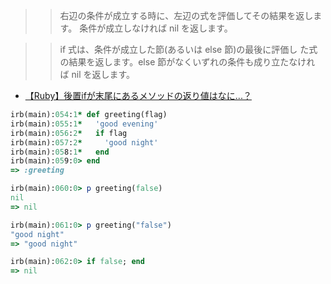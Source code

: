 >>右辺の条件が成立する時に、左辺の式を評価してその結果を返します。 条件が成立しなければ nil を返します。

>>if 式は、条件が成立した節(あるいは else 節)の最後に評価し た式の結果を返します。else 節がなくいずれの条件も成り立たなけれ ば nil を返します。

- [【Ruby】後置ifが末尾にあるメソッドの返り値はなに...？](https://ysk-pro.hatenablog.com/entry/if-return-value)


```ruby
irb(main):054:1* def greeting(flag)
irb(main):055:1*   'good evening'
irb(main):056:2*   if flag
irb(main):057:2*     'good night'
irb(main):058:1*   end
irb(main):059:0> end
=> :greeting

irb(main):060:0> p greeting(false)
nil
=> nil

irb(main):061:0> p greeting("false")
"good night"
=> "good night"

irb(main):062:0> if false; end
=> nil
```
